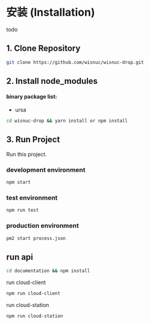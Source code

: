 # 安装 (Installation)
todo 

## 1. Clone Repository
```bash
git clone https://github.com/wisnuc/wisnuc-drop.git
```

## 2. Install node_modules
#### binary package list: 
- ursa
```bash
cd wisnuc-drop && yarn install or npm install
```

## 3. Run Project
Run this project.

### development environment
```bash
npm start
```
### test environment
```bash
npm run test
```
### production environment
```bash
pm2 start process.json
```

## run api 
```bash
cd documentation && npm install
```
run cloud-client 
```bash
npm run cloud-client
```
run cloud-station 
```bash
npm run cloud-station
```
